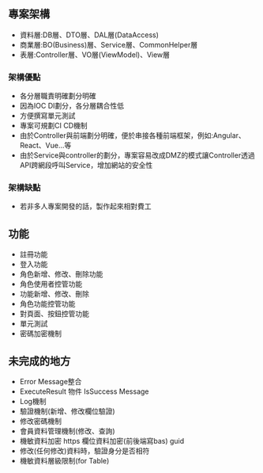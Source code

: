## 專案架構 ##
*   資料層:DB層、DTO層、DAL層(DataAccess)
*   商業層:BO(Business)層、Service層、CommonHelper層
*   表層:Controller層、VO層(ViewModel)、View層
### 架構優點 ###
*   各分層職責明確劃分明確
*   因為IOC DI劃分，各分層耦合性低
*   方便撰寫單元測試
*   專案可規劃CI CD機制
*   由於Controller與前端劃分明確，便於串接各種前端框架，例如:Angular、React、Vue…等
*   由於Service與controller的劃分，專案容易改成DMZ的模式讓Controller透過API跨網段呼叫Service，增加網站的安全性
### 架構缺點 ###
*   若非多人專案開發的話，製作起來相對費工
## 功能 ##
*   註冊功能
*   登入功能
*   角色新增、修改、刪除功能
*   角色使用者控管功能
*   功能新增、修改、刪除
*   角色功能控管功能
*   對頁面、按鈕控管功能
*   單元測試
*   密碼加密機制
## 未完成的地方 ##
*   Error Message整合
*   ExecuteResult 物件 IsSuccess Message
*   Log機制
*   驗證機制(新增、修改欄位驗證)
*   修改密碼機制
*   會員資料管理機制(修改、查詢)
*   機敏資料加密 https 欄位資料加密(前後端寫bas) guid
*   修改(任何修改)資料時，驗證身分是否相符
*   機敏資料層級限制(for Table)